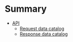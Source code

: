 # Summary

* [API](api/README.md)
    * [Request data catalog](api/README.md#Request)
    * [Response data catalog](api/README.md#Response)
